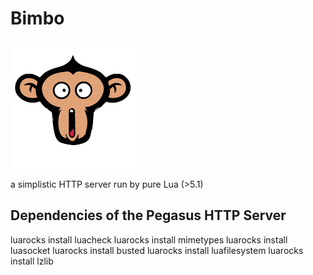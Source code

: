# Bimbo

![logo](assets/bimbo.png)

a simplistic HTTP server run by pure Lua (>5.1)


## Dependencies of the Pegasus HTTP Server

luarocks install luacheck
luarocks install mimetypes
luarocks install luasocket
luarocks install busted
luarocks install luafilesystem
luarocks install lzlib

